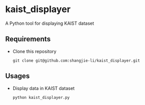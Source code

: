 # kaist_displayer

A Python tool for displaying KAIST dataset

## Requirements
 - Clone this repository
   ```
   git clone git@github.com:shangjie-li/kaist_displayer.git
   ```

## Usages
 - Display data in KAIST dataset
   ```
   python kaist_displayer.py
   ```
